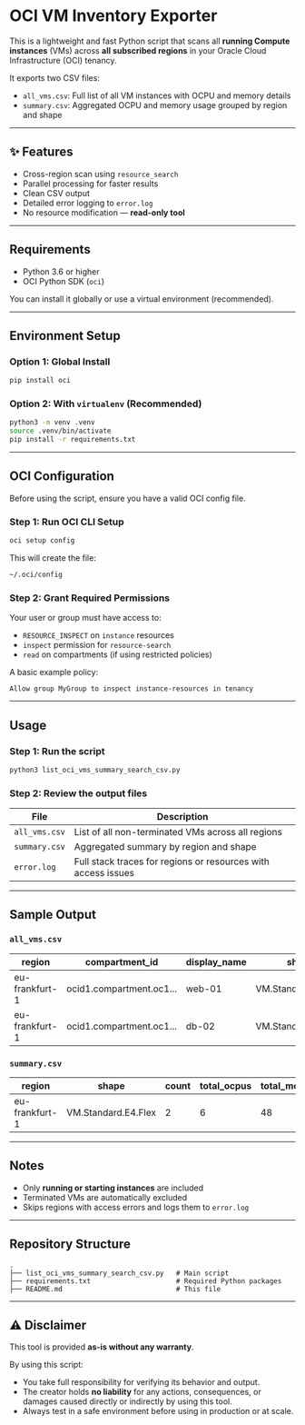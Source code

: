 # OCI VM Inventory Exporter

This is a lightweight and fast Python script that scans all **running Compute instances** (VMs) across **all subscribed regions** in your Oracle Cloud Infrastructure (OCI) tenancy.

It exports two CSV files:

* `all_vms.csv`: Full list of all VM instances with OCPU and memory details
* `summary.csv`: Aggregated OCPU and memory usage grouped by region and shape

---

## ✨ Features

* Cross-region scan using `resource_search`
* Parallel processing for faster results
* Clean CSV output
* Detailed error logging to `error.log`
* No resource modification — **read-only tool**

---

## Requirements

* Python 3.6 or higher
* OCI Python SDK (`oci`)

You can install it globally or use a virtual environment (recommended).

---

## Environment Setup

### Option 1: Global Install

```bash
pip install oci
```

### Option 2: With `virtualenv` (Recommended)

```bash
python3 -m venv .venv
source .venv/bin/activate
pip install -r requirements.txt
```

---

## OCI Configuration

Before using the script, ensure you have a valid OCI config file.

### Step 1: Run OCI CLI Setup

```bash
oci setup config
```

This will create the file:

```bash
~/.oci/config
```

### Step 2: Grant Required Permissions

Your user or group must have access to:

* `RESOURCE_INSPECT` on `instance` resources
* `inspect` permission for `resource-search`
* `read` on compartments (if using restricted policies)

A basic example policy:

```
Allow group MyGroup to inspect instance-resources in tenancy
```

---

## Usage

### Step 1: Run the script

```bash
python3 list_oci_vms_summary_search_csv.py
```

### Step 2: Review the output files

| File          | Description                                                   |
| ------------- | ------------------------------------------------------------- |
| `all_vms.csv` | List of all non-terminated VMs across all regions             |
| `summary.csv` | Aggregated summary by region and shape                        |
| `error.log`   | Full stack traces for regions or resources with access issues |

---

## Sample Output

### `all_vms.csv`

| region         | compartment\_id          | display\_name | shape               | ocpus | memory | availability\_domain |
| -------------- | ------------------------ | ------------- | ------------------- | ----- | ------ | -------------------- |
| eu-frankfurt-1 | ocid1.compartment.oc1... | web-01        | VM.Standard.E4.Flex | 2     | 16     | EU-FRANKFURT-1-AD-1  |
| eu-frankfurt-1 | ocid1.compartment.oc1... | db-02         | VM.Standard.E4.Flex | 4     | 32     | EU-FRANKFURT-1-AD-2  |

### `summary.csv`

| region         | shape               | count | total\_ocpus | total\_memory\_gb |
| -------------- | ------------------- | ----- | ------------ | ----------------- |
| eu-frankfurt-1 | VM.Standard.E4.Flex | 2     | 6            | 48                |

---

## Notes

* Only **running or starting instances** are included
* Terminated VMs are automatically excluded
* Skips regions with access errors and logs them to `error.log`

---

## Repository Structure

```text
.
├── list_oci_vms_summary_search_csv.py   # Main script
├── requirements.txt                     # Required Python packages
├── README.md                            # This file
```

---

## ⚠️ Disclaimer

This tool is provided **as-is without any warranty**.

By using this script:

* You take full responsibility for verifying its behavior and output.
* The creator holds **no liability** for any actions, consequences, or damages caused directly or indirectly by using this tool.
* Always test in a safe environment before using in production or at scale.
